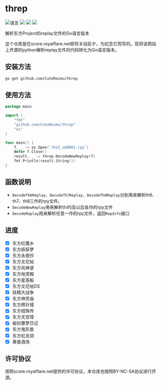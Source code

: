 # threp

![](https://img.shields.io/github/languages/top/CuteReimu/threp "语言")
[![](https://img.shields.io/github/workflow/status/CuteReimu/threp/Go)](https://github.com/CuteReimu/threp/actions/workflows/go.yml "代码分析")
[![](https://img.shields.io/github/contributors/CuteReimu/threp)](https://github.com/CuteReimu/threp/graphs/contributors "贡献者")
[![](https://img.shields.io/badge/License-BY--NC--SA%203.0-lightgrey)](https://github.com/CuteReimu/threp/blob/master/LICENSE "许可协议")

解析东方Project的replay文件的Go语言版本

这个仓库是在score.royalflare.net即将关站前夕，为纪念它而写的。现将该网站上开源的python解析replay文件的代码转化为Go语言版本。

## 安装方法

```bash
go get github.com/CuteReimu/threp
```

## 使用方法

```go
package main

import (
	"fmt"
	"github.com/CuteReimu/threp"
	"os"
)

func main() {
	f, _ := os.Open(`th12_ud0001.rpy`)
	defer f.Close()
	result, _ := threp.DecodeNewReplay(f)
	fmt.Println(result.String())
}
```

## 函数说明

- `DecodeTh6Replay`、`DecodeTh7Replay`、`DecodeTh8Replay`分别用来解析th6、th7、th8三作的rpy文件。
- `DecodeNewReplay`用来解析th95及以后各作的rpy文件
- `DecodeReplay`用来解析任意一作的rpy文件，返回`RepInfo`接口

## 进度

- [x] 东方红魔乡
- [x] 东方妖妖梦
- [x] 东方永夜抄
- [x] 东方文花帖
- [x] 东方风神录
- [x] 东方地灵殿
- [x] 东方星莲船
- [x] 东方文花帖DS
- [x] 妖精大战争
- [x] 东方神灵庙
- [x] 东方辉针城
- [x] 东方绀珠传
- [x] 东方天空璋
- [x] 秘封噩梦日记
- [x] 东方鬼形兽
- [x] 东方虹龙洞
- [x] 黄昏酒场

## 许可协议

按照score.royalflare.net提供的许可协议，本仓库也按照BY-NC-SA协议进行开源。
